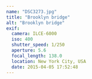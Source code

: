 ```yaml
---
name: "DSC3273.jpg"
title: "Brooklyn bridge"
alt: "Brooklyn bridge"
exif:
  camera: ILCE-6000
  iso: 400
  shutter_speed: 1/250
  aperture: 5.6
  focal_length: 138.0
  location: New York City, USA
  date: 2015-04-05 17:52:48
---
```

